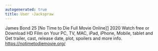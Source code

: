 ```yaml
---
autogenerated: true
title: User ›Jackspraw
---
```


James Bond 25 \[No Time to Die Full Movie Online\][1](https://notimetodiemovie.org/) 2020 Watch free or Download HD Film on Your PC, TV, MAC, iPad, iPhone, Mobile, tablet and Get trailer, cast, release date, plot, spoilers and more info. https://notimetodiemovie.org/
